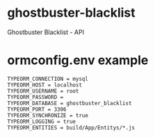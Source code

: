 # ghostbuster-blacklist
Ghostbuster Blacklist - API

# ormconfig.env example

```
TYPEORM_CONNECTION = mysql
TYPEORM_HOST = localhost
TYPEORM_USERNAME = root
TYPEORM_PASSWORD = 
TYPEORM_DATABASE = ghostbuster_blacklist
TYPEORM_PORT = 3306
TYPEORM_SYNCHRONIZE = true
TYPEORM_LOGGING = true
TYPEORM_ENTITIES = build/App/Entitys/*.js
```
